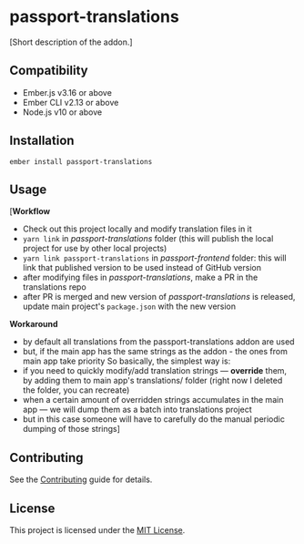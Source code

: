 passport-translations
==============================================================================

[Short description of the addon.]


Compatibility
------------------------------------------------------------------------------

* Ember.js v3.16 or above
* Ember CLI v2.13 or above
* Node.js v10 or above


Installation
------------------------------------------------------------------------------

```
ember install passport-translations
```


Usage
------------------------------------------------------------------------------

[**Workflow**
- Check out this project locally and modify translation files in it
- `yarn link` in *passport-translations* folder (this will publish the local project for use by other local projects)
- `yarn link passport-translations` in *passport-frontend* folder: this will link that published version to be used instead of GitHub version
- after modifying files in *passport-translations*, make a PR in the translations repo
- after PR is merged and new version of *passport-translations* is released, update main project's `package.json` with the new version

**Workaround**
- by default all translations from the passport-translations addon are used
- but, if the main app has the same strings as the addon - the ones from main app take priority
So basically, the simplest way is:
- if you need to quickly modify/add translation strings — **override** them, by adding them to main app's translations/ folder (right now I deleted the folder, you can recreate)
- when a certain amount of overridden strings accumulates in the main app — we will dump them as a batch into translations project
- but in this case someone will have to carefully do the manual periodic dumping of those strings]


Contributing
------------------------------------------------------------------------------

See the [Contributing](CONTRIBUTING.md) guide for details.


License
------------------------------------------------------------------------------

This project is licensed under the [MIT License](LICENSE.md).
